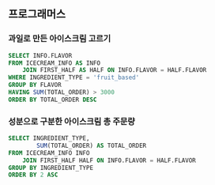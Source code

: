 ## 프로그래머스 
### 과일로 만든 아이스크림 고르기
```sql
SELECT INFO.FLAVOR
FROM ICECREAM_INFO AS INFO
    JOIN FIRST_HALF AS HALF ON INFO.FLAVOR = HALF.FLAVOR
WHERE INGREDIENT_TYPE = 'fruit_based'
GROUP BY FLAVOR 
HAVING SUM(TOTAL_ORDER) > 3000 
ORDER BY TOTAL_ORDER DESC
```

### 성분으로 구분한 아이스크림 총 주문량
```SQL
SELECT INGREDIENT_TYPE,
        SUM(TOTAL_ORDER) AS TOTAL_ORDER
FROM ICECREAM_INFO INFO
    JOIN FIRST_HALF HALF ON INFO.FLAVOR = HALF.FLAVOR 
GROUP BY INGREDIENT_TYPE
ORDER BY 2 ASC 
```
